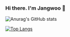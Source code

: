 ### Hi there. I'm Jangwoo 👋
![Anurag's GitHub stats](https://github-readme-stats.vercel.app/api?username=YesJW&show_icons=true&theme=dark)

[![Top Langs](https://github-readme-stats.vercel.app/api/top-langs/?username=YesJW)](https://github.com/anuraghazra/github-readme-stats)

<!--
**YesJW/YesJW** is a ✨ _special_ ✨ repository because its `README.md` (this file) appears on your GitHub profile.

Here are some ideas to get you started:

- 🔭 I’m currently working on ...
- 🌱 I’m currently learning ...
- 👯 I’m looking to collaborate on ...
- 🤔 I’m looking for help with ...
- 💬 Ask me about ...
- 📫 How to reach me: ...
- 😄 Pronouns: ...
- ⚡ Fun fact: ...
-->
